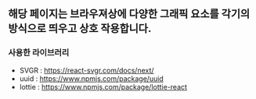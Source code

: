 ## 해당 페이지는 브라우져상에 다양한 그래픽 요소를 각기의 방식으로 띄우고 상호 작용합니다.

### 사용한 라이브러리

- SVGR : https://react-svgr.com/docs/next/
- uuid : https://www.npmjs.com/package/uuid
- lottie : https://www.npmjs.com/package/lottie-react
